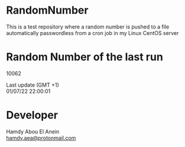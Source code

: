 # RandomNumber    
This is a test repository where a random number is pushed to a file automatically passwordless from a cron job in my Linux CentOS server    
# Random Number of the last run   
10062
      
Last update (GMT +1)    
01/07/22 22:00:01
# Developer    
Hamdy Abou El Anein   
hamdy.aea@protonmail.com
